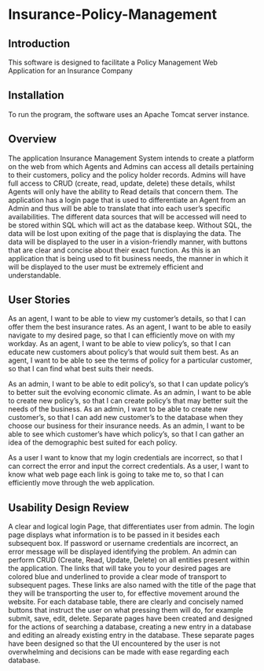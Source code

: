 # Insurance-Policy-Management

## Introduction

This software is designed to facilitate a Policy Management Web Application for an Insurance Company

## Installation

To run the program, the software uses an Apache Tomcat server instance.

## Overview

The application Insurance Management System intends to create a platform on the web from which Agents and Admins can access all details pertaining to their customers, policy and the policy holder records. Admins will have full access to CRUD (create, read, update, delete) these details, whilst Agents will only have the ability to Read details that concern them. 
The application has a login page that is used to differentiate an Agent from an Admin and thus will be able to translate that into each user’s specific availabilities.
The different data sources that will be accessed will need to be stored within SQL which will act as the database keep. Without SQL, the data will be lost upon exiting of the page that is displaying the data. 
The data will be displayed to the user in a vision-friendly manner, with buttons that are clear and concise about their exact function. As this is an application that is being used to fit business needs, the manner in which it will be displayed to the user must be extremely efficient and understandable. 

## User Stories

As an agent, I want to be able to view my customer’s details, so that I can offer them the best insurance rates.
As an agent, I want to be able to easily navigate to my desired page, so that I can efficiently move on with my workday.
As an agent, I want to be able to view policy’s, so that I can educate new customers about policy’s that would suit them best.
As an agent, I want to be able to see the terms of policy for a particular customer, so that I can find what best suits their needs.

As an admin, I want to be able to edit policy’s, so that I can update policy’s to better suit the evolving economic climate.
As an admin, I want to be able to create new policy’s, so that I can create policy’s that may better suit the needs of the business.
As an admin, I want to be able to create new customer’s, so that I can add new customer’s to the database when they choose our business for their insurance needs. 
As an admin, I want to be able to see which customer’s have which policy’s, so that I can gather an idea of the demographic best suited for each policy.

As a user I want to know that my login credentials are incorrect, so that I can correct the error and input the correct credentials.
As a user, I want to know what web page each link is going to take me to, so that I can efficiently move through the web application.

## Usability Design Review

A clear and logical login Page, that differentiates user from admin. The login page displays what information is to be passed in it besides each subsequent box. If password or username credentials are incorrect, an error message will be displayed identifying the problem.
An admin can perform CRUD (Create, Read, Update, Delete) on all entities present within the application.
The links that will take you to your desired pages are colored blue and underlined to provide a clear mode of transport to subsequent pages. These links are also named with the title of the page that they will be transporting the user to, for effective movement around the website.
For each database table, there are clearly and concisely named buttons that instruct the user on what pressing them will do, for example submit, save, edit, delete.
Separate pages have been created and designed for the actions of searching a database, creating a new entry in a database and editing an already existing entry in the database. These separate pages have been designed so that the UI encountered by the user is not overwhelming and decisions can be made with ease regarding each database.

